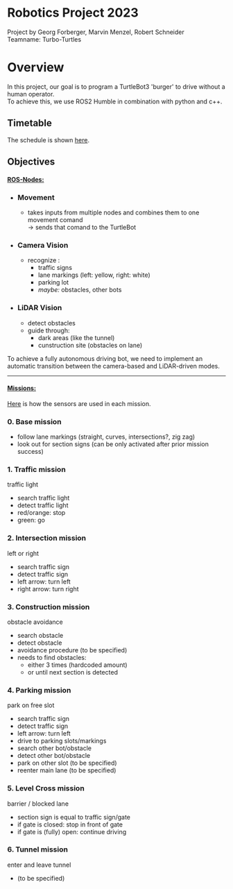 # Robotics Project 2023

Project by Georg Forberger, Marvin Menzel, Robert Schneider \
Teamname: Turbo-Turtles

# Overview

In this project, our goal is to program a TurtleBot3 'burger' to drive without a human operator. \
To achieve this, we use ROS2 Humble in combination with python and c++.

## Timetable

The schedule is shown [here](https://github.com/users/Marvinissimus/projects/1/views/1).

## Objectives

#### <u>ROS-Nodes:</u>

- ### __Movement__
  - takes inputs from multiple nodes and combines them to one movement comand \
  -> sends that comand to the TurtleBot
- ### __Camera Vision__
  - recognize :
    - traffic signs
    - lane markings (left: yellow, right: white)
    - parking lot
    - *maybe:* obstacles, other bots
- ### __LiDAR Vision__
  - detect obstacles
  - guide through:
    - dark areas (like the tunnel)
    - cunstruction site (obstacles on lane)

To achieve a fully autonomous driving bot, we need to implement an automatic transition between the camera-based and LiDAR-driven modes.

---
#### <u>Missions:</u>
[Here](SENSOR_USAGE.md) is how the sensors are used in each mission.

### 0. Base mission
- follow lane markings (straight, curves, intersections?, zig zag)
- look out for section signs (can be only activated after prior mission success)

### 1. Traffic mission
traffic light
- search traffic light
- detect traffic light
- red/orange: stop
- green: go

### 2. Intersection mission
left or right
- search traffic sign
- detect traffic sign
- left arrow: turn left
- right arrow: turn right 

### 3. Construction mission
obstacle avoidance
- search obstacle
- detect obstacle
- avoidance procedure (to be specified)
- needs to find obstacles:
	- either 3 times (hardcoded amount)
	- or until next section is detected

### 4. Parking mission
park on free slot
- search traffic sign
- detect traffic sign
- left arrow: turn left
- drive to parking slots/markings
- search other bot/obstacle
- detect other bot/obstacle
- park on other slot (to be specified)
- reenter main lane (to be specified)

### 5. Level Cross mission
barrier / blocked lane
- section sign is equal to traffic sign/gate
- if gate is closed: stop in front of gate
- if gate is (fully) open: continue driving

### 6. Tunnel mission
enter and leave tunnel
- (to be specified)
